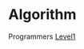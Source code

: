 # Algorithm
 Programmers
[Level1](https://github.com/hojinida/Algorithm/pull/1/commits/fa2d3e9e55f73970f8584d16ffc11d1ac8b6d23f#diff-3caa6dc65d85757dfc07c7ff7416b653ef24b22a9ee25d48b66a227717fa20c7)
